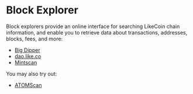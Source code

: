 # Block Explorer

Block explorers provide an online interface for searching LikeCoin chain information, and enable you to retrieve data about transactions, addresses, blocks, fees, and more:

* [Big Dipper](big-dipper.md)
* [dao.like.co](dao.like.co.md)
* [Mintscan](mintscan.md)

You may also try out:

* [ATOMScan](https://atomscan.com/likecoin)
